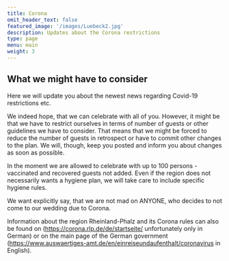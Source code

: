 ```yaml
---
title: Corona
omit_header_text: false
featured_image: '/images/Luebeck2.jpg'
description: Updates about the Corona restrictions
type: page
menu: main
weight: 3
---
```


## What we might have to consider

Here we will update you about the newest news regarding Covid-19 restrictions etc.

We indeed hope, that we can celebrate with all of you.
However, it might be that we have to restrict ourselves in terms of number of guests or other guidelines we have to consider.
That means that we might be forced to reduce the number of guests in retrospect or have to commit other changes to the plan.
We will, though, keep you posted and inform you about changes as soon as possible.

In the moment we are allowed to celebrate with up to 100 persons - vaccinated and recovered guests not added. 
Even if the region does not necessarily wants a hygiene plan, we will take care to include specific hygiene rules.

We want explicitly say, that we are not mad on ANYONE, who decides to not come to our wedding due to Corona.

Information about the region Rheinland-Phalz and its Corona rules can also be found on (https://corona.rlp.de/de/startseite/ unfortunately only in German) or on the main page of the German government (https://www.auswaertiges-amt.de/en/einreiseundaufenthalt/coronavirus in English).